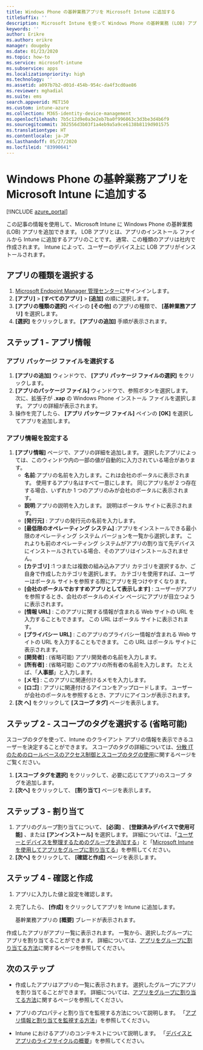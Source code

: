 ```yaml
---
title: Windows Phone の基幹業務アプリを Microsoft Intune に追加する
titleSuffix: ''
description: Microsoft Intune を使って Windows Phone の基幹業務 (LOB) アプリを追加する方法について説明します。
keywords: ''
author: Erikre
ms.author: erikre
manager: dougeby
ms.date: 01/23/2020
ms.topic: how-to
ms.service: microsoft-intune
ms.subservice: apps
ms.localizationpriority: high
ms.technology: ''
ms.assetid: a097b7b2-d01d-454b-954c-da4f3cd0ae86
ms.reviewer: mghadial
ms.suite: ems
search.appverid: MET150
ms.custom: intune-azure
ms.collection: M365-identity-device-management
ms.openlocfilehash: 7b5c12d9e0a3e2eb7ba0f996063c3d3be3d4b6f9
ms.sourcegitcommit: 302556d3b03f1a4eb9a5a9ce6138b8119d901575
ms.translationtype: HT
ms.contentlocale: ja-JP
ms.lasthandoff: 05/27/2020
ms.locfileid: "83990641"
---
```

# <a name="add-a-windows-phone-line-of-business-app-to-microsoft-intune"></a>Windows Phone の基幹業務アプリを Microsoft Intune に追加する

[!INCLUDE [azure_portal](../includes/azure_portal.md)]

この記事の情報を使用して、Microsoft Intune に Windows Phone の基幹業務 (LOB) アプリを追加できます。 LOB アプリとは、アプリのインストール ファイルから Intune に追加するアプリのことです。 通常、この種類のアプリは社内で作成されます。 Intune によって、ユーザーのデバイス上に LOB アプリがインストールされます。 

## <a name="select-the-app-type"></a>アプリの種類を選択する

1. [Microsoft Endpoint Manager 管理センター](https://go.microsoft.com/fwlink/?linkid=2109431)にサインインします。
2. **[アプリ]**  >  **[すべてのアプリ]**  >  **[追加]** の順に選択します。
3. **[アプリの種類の選択]** ペインの **[その他]** のアプリの種類で、 **[基幹業務アプリ]** を選択します。
4. **[選択]** をクリックします。 **[アプリの追加]** 手順が表示されます。

## <a name="step-1---app-information"></a>ステップ 1 - アプリ情報

### <a name="select-the-app-package-file"></a>アプリ パッケージ ファイルを選択する

1. **[アプリの追加]** ウィンドウで、 **[アプリ パッケージ ファイルの選択]** をクリックします。 
2. **[アプリのパッケージ ファイル]** ウィンドウで、参照ボタンを選択します。 次に、拡張子が **.xap** の Windows Phone インストール ファイルを選択します。
   アプリの詳細が表示されます。
3. 操作を完了したら、 **[アプリ パッケージ ファイル]** ペインの **[OK]** を選択してアプリを追加します。

### <a name="set-app-information"></a>アプリ情報を設定する

1. **[アプリ情報]** ページで、アプリの詳細を追加します。 選択したアプリによっては、このウィンドウ内の一部の値が自動的に入力されている場合があります。
    - **名前**:アプリの名前を入力します。これは会社のポータルに表示されます。 使用するアプリ名はすべて一意にします。 同じアプリ名が 2 つ存在する場合、いずれか 1 つのアプリのみが会社のポータルに表示されます。
    - **説明**:アプリの説明を入力します。 説明はポータル サイトに表示されます。
    - **[発行元]** : アプリの発行元の名前を入力します。
    - **[最低限のオペレーティング システム]** :アプリをインストールできる最小限のオペレーティング システム バージョンを一覧から選択します。 これよりも前のオペレーティング システムがアプリの割り当て先デバイスにインストールされている場合、そのアプリはインストールされません。
    - **[カテゴリ]** :1 つまたは複数の組み込みアプリ カテゴリを選択するか、ご自身で作成したカテゴリを選択します。 カテゴリを使用すれば、ユーザーはポータル サイトを参照する際にアプリを見つけやすくなります。
    - **[会社のポータルでおすすめアプリとして表示します]** : ユーザーがアプリを参照するとき、会社のポータルのメイン ページにアプリが目立つように表示されます。
    - **[情報 URL]** : このアプリに関する情報が含まれる Web サイトの URL を入力することもできます。 この URL はポータル サイトに表示されます。
    - **[プライバシー URL]** : このアプリのプライバシー情報が含まれる Web サイトの URL を入力することもできます。 この URL はポータル サイトに表示されます。
    - **[開発者]** : (省略可能) アプリ開発者の名前を入力します。
    - **[所有者]** : (省略可能) このアプリの所有者の名前を入力します。 たとえば、「**人事部**」と入力します。
    - **[メモ]** : このアプリに関連付けるメモを入力します。
    - **[ロゴ]** : アプリに関連付けるアイコンをアップロードします。 ユーザーが会社のポータルを参照するとき、アプリにアイコンが表示されます。
2. **[次 へ]** をクリックして **[スコープ タグ]** ページを表示します。

## <a name="step-2---select-scope-tags-optional"></a>ステップ 2 - スコープのタグを選択する (省略可能)
スコープのタグを使って、Intune のクライアント アプリの情報を表示できるユーザーを決定することができます。 スコープのタグの詳細については、[分散 IT のためのロールベースのアクセス制御とスコープのタグの使用](../fundamentals/scope-tags.md)に関するページをご覧ください。

1. **[スコープ タグを選択]** をクリックして、必要に応じてアプリのスコープ タグを追加します。 
2. **[次へ]** をクリックして、 **[割り当て]** ページを表示します。

## <a name="step-3---assignments"></a>ステップ 3 - 割り当て

1. アプリのグループ割り当てについて、 **[必須]** 、 **[登録済みデバイスで使用可能]** 、または **[アンインストール]** を選択します。 詳細については、「[ユーザーとデバイスを整理するためのグループを追加する](../fundamentals/groups-add.md)」と「[Microsoft Intune を使用してアプリをグループに割り当てる](apps-deploy.md)」を参照してください。
2. **[次へ]** をクリックして、 **[確認と作成]** ページを表示します。

## <a name="step-4---review--create"></a>ステップ 4 - 確認と作成

1. アプリに入力した値と設定を確認します。
2. 完了したら、 **[作成]** をクリックしてアプリを Intune に追加します。

    基幹業務アプリの **[概要]** ブレードが表示されます。

作成したアプリがアプリ一覧に表示されます。 一覧から、選択したグループにアプリを割り当てることができます。 詳細については、[アプリをグループに割り当てる方法](apps-deploy.md)に関するページを参照してください。

## <a name="next-steps"></a>次のステップ

- 作成したアプリはアプリの一覧に表示されます。 選択したグループにアプリを割り当てることができます。 詳細については、[アプリをグループに割り当てる方法](apps-deploy.md)に関するページを参照してください。

- アプリのプロパティと割り当てを監視する方法について説明します。 「[アプリ情報と割り当てを監視する方法](apps-monitor.md)」を参照してください。

- Intune におけるアプリのコンテキストについて説明します。 「[デバイスとアプリのライフサイクルの概要](../fundamentals/device-lifecycle.md)」を参照してください。
